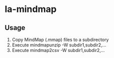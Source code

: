 # la-mindmap

## Usage

1. Copy MindMap (.mmap) files to a subdirectory
2. Execute mindmapunzip -W subdir1,subdir2,...
3. Execute mindmap2csv -W subdir1,subdir2,...


